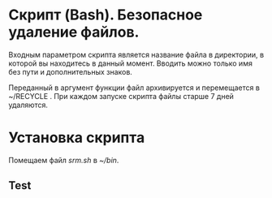 # Скрипт (Bash). Безопасное удаление файлов. #

Входным параметром скрипта является название файла в директории, в которой вы находитесь в данный момент. Вводить можно только имя без пути и дополнительных знаков.

Переданный в аргумент функции файл архивируется и перемещается в ~/RECYCLE . При каждом запуске скрипта файлы старше 7 дней удаляются.

# Установка скрипта

Помещаем файл *srm.sh* в *~/bin*.

## Test
